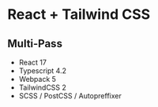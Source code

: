 # React + Tailwind CSS

## Multi-Pass

- React 17
- Typescript 4.2
- Webpack 5
- TailwindCSS 2
- SCSS / PostCSS / Autopreffixer

